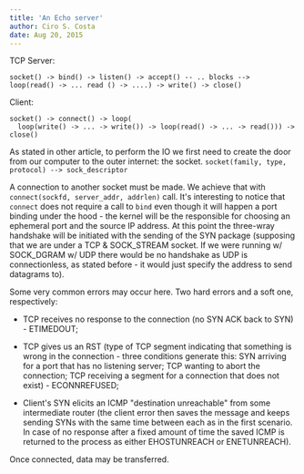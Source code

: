 ```yaml
---
title: 'An Echo server'
author: Ciro S. Costa
date: Aug 20, 2015
---
```


TCP Server:

```
socket() -> bind() -> listen() -> accept() -- .. blocks -->
loop(read() -> ... read () -> ....) -> write() -> close()
```

Client:

```
socket() -> connect() -> loop(
  loop(write() -> ... -> write()) -> loop(read() -> ... -> read())) ->
close()
```

As stated in other article, to perform the IO we first need to create the door from our computer to the outer internet: the socket. `socket(family, type, protocol) --> sock_descriptor`

A connection to another socket must be made. We achieve that with `connect(sockfd, server_addr, addrlen)` call. It's interesting to notice that `connect` does not require a call to `bind` even though it will happen a port binding under the hood - the kernel will be the responsible for choosing an ephemeral port and the source IP address. At this point the three-wray handshake will be initiated with the sending of the SYN package (supposing that we are under a TCP & SOCK_STREAM socket. If we were running w/ SOCK_DGRAM w/ UDP there would be no handshake as UDP is connectionless, as stated before - it would just specify the address to send datagrams to).

Some very common errors may occur here. Two hard errors and a soft one, respectively:

-   TCP receives no response to the connection (no SYN ACK back to SYN) - ETIMEDOUT;

-   TCP gives us an RST (type of TCP segment indicating that something is wrong in the connection - three conditions generate this: SYN arriving for a port that has no listening server; TCP wanting to abort the connection; TCP receiving a segment for a connection that does not exist) - ECONNREFUSED;

-   Client's SYN elicits an ICMP "destination unreachable" from some intermediate router (the client error then saves the message and keeps sending SYNs with the same time between each as in the first scenario. In case of no response after a fixed amount of time the saved ICMP is returned to the process as either EHOSTUNREACH or ENETUNREACH).


Once connected, data may be transferred.
